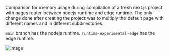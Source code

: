 Comparison for memory usage during compilation of a fresh next.js project with pages router between nodejs runtime and edge runtime. The only change done after creating the project was to multiply the default page with different names and in different subdirectories.

`main` branch has the nodejs runtime. `runtime-experimental-edge` has the edge runtime.

![image](https://github.com/gvatsov/high-ram-example/assets/1147010/165407ba-ebc9-4350-9e03-7d6b53c56276)
